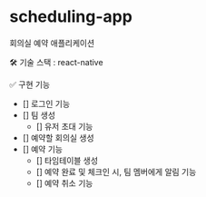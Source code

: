 # scheduling-app
회의실 예약 애플리케이션

🛠  기술 스택 : react-native

✅  구현 기능
- [] 로그인 기능
- [] 팀 생성
  - [] 유저 초대 기능
- [] 예약할 회의실 생성
- [] 예약 기능 
  - [] 타임테이블 생성
  - [] 예약 완료 및 체크인 시, 팀 멤버에게 알림 기능
  - [] 예약 취소 기능
  
